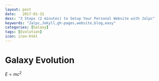 ```yaml
---
layout: post
date:   2017-01-31
desc: "3 Steps (2 minutes) to Setup Your Personal Website with Jalpc"
keywords: "Jalpc,Jekyll,gh-pages,website,blog,easy"
categories: [Galaxy]
tags: [Evolution]
icon: icon-html
---
```


# Galaxy Evolution

$E=mc^2$





